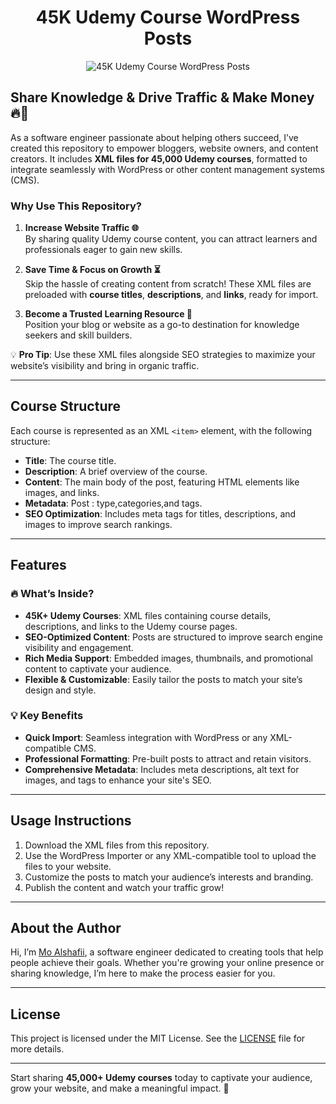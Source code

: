 <h1 align="center">45K Udemy Course WordPress Posts</h1>

<p align="center">
  <img src="image.png" alt="45K Udemy Course WordPress Posts" />
</p>  

## Share Knowledge & Drive Traffic & Make Money 🔥🚀  

As a software engineer passionate about helping others succeed, I’ve created this repository to empower bloggers, website owners, and content creators. It includes **XML files for 45,000 Udemy courses**, formatted to integrate seamlessly with WordPress or other content management systems (CMS).  

### Why Use This Repository?  

1. **Increase Website Traffic 🌐**  
   By sharing quality Udemy course content, you can attract learners and professionals eager to gain new skills.  

2. **Save Time & Focus on Growth ⏳**  
   Skip the hassle of creating content from scratch! These XML files are preloaded with **course titles**, **descriptions**, and **links**, ready for import.  

3. **Become a Trusted Learning Resource 🎯**  
   Position your blog or website as a go-to destination for knowledge seekers and skill builders.  

💡 **Pro Tip**: Use these XML files alongside SEO strategies to maximize your website’s visibility and bring in organic traffic.  

---

## Course Structure  

Each course is represented as an XML `<item>` element, with the following structure:  

- **Title**: The course title.  
- **Description**: A brief overview of the course.  
- **Content**: The main body of the post, featuring HTML elements like images, and links.  
- **Metadata**: Post : type,categories,and tags.  
- **SEO Optimization**: Includes meta tags for titles, descriptions, and images to improve search rankings.  

---

## Features  

### 🔥 What’s Inside?  
- **45K+ Udemy Courses**: XML files containing course details, descriptions, and links to the Udemy course pages.  
- **SEO-Optimized Content**: Posts are structured to improve search engine visibility and engagement.  
- **Rich Media Support**: Embedded images, thumbnails, and promotional content to captivate your audience.  
- **Flexible & Customizable**: Easily tailor the posts to match your site’s design and style.  

### 💡 Key Benefits  
- **Quick Import**: Seamless integration with WordPress or any XML-compatible CMS.  
- **Professional Formatting**: Pre-built posts to attract and retain visitors.  
- **Comprehensive Metadata**: Includes meta descriptions, alt text for images, and tags to enhance your site's SEO.  

---

## Usage Instructions  

1. Download the XML files from this repository.  
2. Use the WordPress Importer or any XML-compatible tool to upload the files to your website.  
3. Customize the posts to match your audience’s interests and branding.  
4. Publish the content and watch your traffic grow!  

---

## About the Author  

Hi, I’m [Mo Alshafii](moalshafii.github.io/), a software engineer dedicated to creating tools that help people achieve their goals. Whether you're growing your online presence or sharing knowledge, I’m here to make the process easier for you.  

---

## License  

This project is licensed under the MIT License. See the [LICENSE](LICENSE) file for more details.  

---

Start sharing **45,000+ Udemy courses** today to captivate your audience, grow your website, and make a meaningful impact. 🚀  
